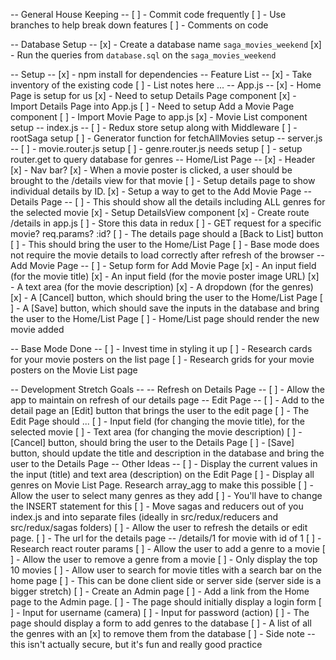 -- General House Keeping --
    [ ] - Commit code frequently
    [ ] - Use branches to help break down features
    [ ] - Comments on code

-- Database Setup --
    [x] - Create a database name `saga_movies_weekend`
    [x] - Run the queries from `database.sql` on the `saga_movies_weekend`

-- Setup --
    [x] - npm install for dependencies
    -- Feature List --
        [x] - Take inventory of the existing code
        [ ] - List notes here ...
            -- App.js --
                [x] - Home Page is setup for us
                    [x] - Need to setup Details Page component
                        [x] - Import Details Page into App.js
                    [ ] - Need to setup Add a Movie Page component
                        [ ] - Import Movie Page to app.js
                [x] - Movie List component setup
            -- index.js --
                [ ] - Redux store setup along with Middleware
                [ ] - rootSaga setup
                    [ ] - Generator function for fetchAllMovies setup
            -- server.js --
                [ ] - movie.router.js setup
                [ ] - genre.router.js needs setup
                    [ ] - setup router.get to query database for genres
    -- Home/List Page --
        [x] - Header
        [x] - Nav bar?
        [x] - When a movie poster is clicked, a user should be brought to the /details view for that movie
            [ ] - Setup details page to show individual details by ID.
        [x] - Setup a way to get to the Add Movie Page
    -- Details Page --
        [ ] - This should show all the details including ALL genres for the selected movie
            [x] - Setup DetailsView component
            [x] - Create route /details in app.js
            [ ] - Store this data in redux
            [ ] - GET request for a specific movie? req.params? :id?
        [ ] - The details page should a [Back to List] button
            [ ] - This should bring the user to the Home/List Page
            [ ] - Base mode does not require the movie details to load correctly after refresh of the browser
    -- Add Movie Page --
        [ ] - Setup form for Add Movie Page
            [x] - An input field (for the movie title)
            [x] - An input field (for the movie poster image URL)
            [x] - A text area (for the movie description)
            [x] - A dropdown (for the genres)
            [x] - A [Cancel] button, which should bring the user to the Home/List Page
            [ ] - A [Save] button, which should save the inputs in the database and bring the user to the Home/List Page
                [ ] - Home/List page should render the new movie added

-- Base Mode Done --
    [ ] - Invest time in styling it up
        [ ] - Research cards for your movie posters on the list page
        [ ] - Research grids for your movie posters on the Movie List page

-- Development Stretch Goals --
    -- Refresh on Details Page --
        [ ] - Allow the app to maintain on refresh of our details page
    -- Edit Page --
        [ ] - Add to the detail page an [Edit] button that brings the user to the edit page
        [ ] - The Edit Page should ...
            [ ] - Input field (for changing the movie title), for the selected movie
            [ ] - Text area (for changing the movie description)
            [ ] - [Cancel] button, should bring the user to the Details Page
            [ ] - [Save] button, should update the title and description in the database and bring the user to the Details Page
    -- Other Ideas --
        [ ] - Display the current values in the input (title) and text area (description) on the Edit Page
        [ ] - Display all genres on Movie List Page. Research array_agg to make this possible
        [ ] - Allow the user to select many genres as they add
            [ ] - You'll have to change the INSERT statement for this
        [ ] - Move sagas and reducers out of you index.js and into separate files (ideally in src/redux/reducers and src/redux/sagas folders)
        [ ] - Allow the user to refresh the details or edit page.
            [ ] - The url for the details page -- /details/1 for movie with id of 1
            [ ] - Research react router params
        [ ] - Allow the user to add a genre to a movie
        [ ] - Allow the user to remove a genre from a movie
        [ ] - Only display the top 10 movies
            [ ] - Allow user to search for movie titles with a search bar on the home page
            [ ] - This can be done client side or server side (server side is a bigger stretch)
        [ ] - Create an Admin page
            [ ] - Add a link from the Home page to the Admin page.
            [ ] - The page should initially display a login form
                [ ] - Input for username (camera)
                [ ] - Input for password (action)
            [ ] - The page should display a form to add genres to the database
                [ ] - A list of all the genres with an [x] to remove them from the database
                [ ] - Side note -- this isn't actually secure, but it's fun and really good practice